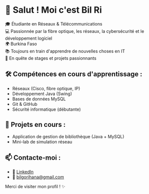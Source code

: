 # 👋 Salut ! Moi c'est Bil Ri

🎓 Étudiante en Réseaux & Télécommunications  
💻 Passionnée par la fibre optique, les réseaux, la cybersécurité et le développement logiciel  
🌍 Burkina Faso  
📚 Toujours en train d'apprendre de nouvelles choses en IT  
🚀 En quête de stages et projets passionnants

## 🛠 Compétences en cours d'apprentissage :
- Réseaux (Cisco, fibre optique, IP)
- Développement Java (Swing)
- Bases de données MySQL
- Git & GitHub
- Sécurité informatique (débutante)

## 📌 Projets en cours :
- Application de gestion de bibliothèque (Java + MySQL)
- Mini-lab de simulation réseau

## 📫 Contacte-moi :
- 💼 [LinkedIn](https://www.linkedin.com/)
- 📧 bilgorihana@gmail.com

Merci de visiter mon profil ! ✨
